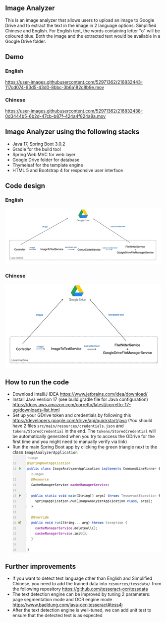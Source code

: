 ## Image Analyzer
This is an image analyzer that allows users to upload an image to Google Drive and to extract the text in the image in 2 language options: Simplified Chinese and English. For English text, the words containing letter "o" will be coloured blue. Both the image and the extracted text would be available in a Google Drive folder.

## Demo
### English
https://user-images.githubusercontent.com/52971362/216832443-117cd074-93d5-43d0-8bbc-3b6a182c8b9e.mov

### Chinese
https://user-images.githubusercontent.com/52971362/216832438-0d3444b5-6b2d-47cb-b87f-424a4f824a8a.mov

## Image Analyzer using the following stacks
- Java 17, Spring Boot 3.0.2
- Gradle for the build tool
- Spring Web MVC for web layer
- Google Drive folder for database
- Thymeleaf for the template engine
- HTML 5 and Bootstrap 4 for responsive user interface

## Code design
### English 
![img_1.png](img_1.png)

### Chinese
![img_2.png](img_2.png)

## How to run the code
- Download IntelliJ IDEA https://www.jetbrains.com/idea/download/ 
- Install Java version 17 (see build.gradle file for Java configuration) https://docs.aws.amazon.com/corretto/latest/corretto-17-ug/downloads-list.html
- Set up your GDrive token and credentials by following this https://developers.google.com/drive/api/quickstart/java (You should have 2 files ``src/main/resources/credentials.json`` and ``tokens/StoredCredential`` in the end. The ``tokens/StoredCredential`` will be automatically generated when you try to access the GDrive for the first time and you might need to manually verify via link)
- Run the main Spring Boot app by clicking the green triangle next to the class ``ImageAnalyzerApplication``
![img.png](img.png)

## Further improvements
- If you want to detect text language other than English and Simplified Chinese, you need to add the trained data into ``resources/tessdata/`` from the following repository https://github.com/tesseract-ocr/tessdata
- The text detection engine can be improved by tuning 2 parameters: page segmentation mode and OCR engine mode https://www.baeldung.com/java-ocr-tesseract#tess4j
- After the text detection engine is well-tuned, we can add unit test to ensure that the detected text is as expected
